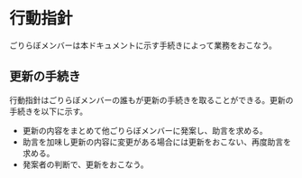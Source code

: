 # 行動指針
ごりらぼメンバーは本ドキュメントに示す手続きによって業務をおこなう。

## 更新の手続き
行動指針はごりらぼメンバーの誰もが更新の手続きを取ることができる。更新の手続きを以下に示す。
- 更新の内容をまとめて他ごりらぼメンバーに発案し、助言を求める。
- 助言を加味し更新の内容に変更がある場合には更新をおこない、再度助言を求める。
- 発案者の判断で、更新をおこなう。

